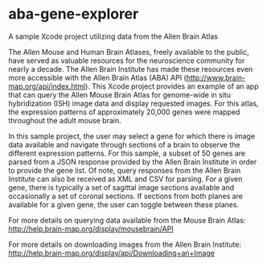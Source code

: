 # aba-gene-explorer
A sample Xcode project utilizing data from the Allen Brain Atlas

The Allen Mouse and Human Brain Atlases, freely available to the public, have served as valuable resources for the neuroscience community for nearly a decade. The Allen Brain Institute has made these resources even more accessible with the Allen Brain Atlas (ABA) API (http://www.brain-map.org/api/index.html). This Xcode project provides an example of an app that can query the Allen Mouse Brain Atlas for genome-wide in situ hybridization (ISH) image data and display requested images. For this atlas, the expression patterns of approximately 20,000 genes were mapped throughout the adult mouse brain. 

In this sample project, the user may select a gene for which there is image data available and navigate through sections of a brain to observe the different expression patterns. For this sample, a subset of 50 genes are parsed from a JSON response provided by the Allen Brain Institute in order to provide the gene list. Of note, query responses from the Allen Brain Institute can also be received as XML and CSV for parsing. For a given gene, there is typically a set of sagittal image sections available and occasionally a set of coronal sections. If sections from both planes are available for a given gene, the user can toggle between these planes.

For more details on querying data available from the Mouse Brain Atlas:
http://help.brain-map.org/display/mousebrain/API

For more details on downloading images from the Allen Brain Institute:
http://help.brain-map.org/display/api/Downloading+an+Image


